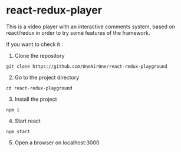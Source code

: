# react-redux-player
This is a video player with an interactive comments system, based on react/redux in order to try some features of the framework.

If you want to check it :
1. Clone the repository
```
git clone https://github.com/OneAirOne/react-redux-playground
```
2. Go to the project directory
```
cd react-redux-playground
```
3. Install the project
```
npm i
```
4. Start react
```
npm start
```
5. Open a browser on localhost:3000

